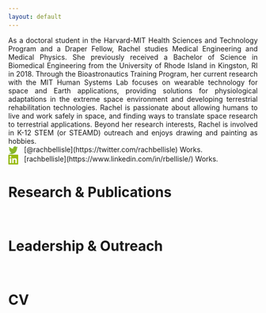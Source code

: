 ```yaml
---
layout: default
---
```


<div style="text-align: justify;"> 
As a doctoral student in the Harvard-MIT Health Sciences and Technology Program and a Draper Fellow, Rachel studies Medical Engineering and Medical Physics. She previously received a Bachelor of Science in Biomedical Engineering from the University of Rhode Island in Kingston, RI in 2018. Through the Bioastronautics Training Program, her current research with the MIT Human Systems Lab focuses on wearable technology for space and Earth applications, providing solutions for physiological adaptations in the extreme space environment and developing terrestrial rehabilitation technologies. Rachel is passionate about allowing humans to live and work safely in space, and finding ways to translate space research to terrestrial applications. Beyond her research interests, Rachel is involved in K-12 STEM (or STEAMD) outreach and enjoys drawing and painting as hobbies.
</div>

<div>
  <img style="vertical-align:middle" src="/Images/Twitter.png" alt="Twitter:" width="20"/> 
  &nbsp; [@rachbellisle](https://twitter.com/rachbellisle) 
  <span style="">Works.</span>    
</div>

<div>   
  <img style="vertical-align:middle" src="/Images/LinkedIn.png" alt="LinkedIn:" width="20"/> 
  &nbsp; [rachbellisle](https://www.linkedin.com/in/rbellisle/)
  <span style="">Works.</span>  
</div>

# Research & Publications
&nbsp;
# Leadership & Outreach
&nbsp;
# CV
